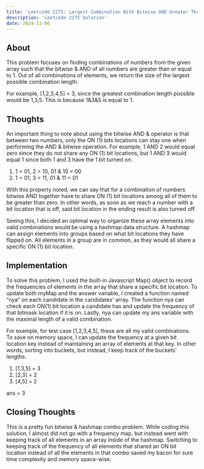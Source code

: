```yaml
---
title: 'Leetcode 2275: Largest Combination With Bitwise AND Greater Than Zero'
description: 'Leetcode 2275 Solution'
date: 2024-11-06
---
```


## About
This problem focuses on finding combinations of numbers from the given array such that the bitwise & AND of all numbers are greater than or equal to 1. Out of all combinations of elements, we return the size of the largest possible combination length.

For example, [1,2,3,4,5] = 3, since the greatest combination length possible would be 1,3,5. This is because 1&3&5 is equal to 1.

## Thoughts
An important thing to note about using the bitwise AND & operator is that between two numbers, only the ON (1) bits locations can stay one when performing the AND & bitwise operation. For example, 1 AND 2 would equal zero since they do not share any ON (1) bit locations, but 1 AND 3 would equal 1 since both 1 and 3 have the 1 bit turned on.

1. 1 = 01, 2 = 10, 01 & 10 = 00
2. 1 = 01, 3 = 11, 01 & 11 = 01

With this property noted, we can say that for a combination of numbers bitwise AND together have to share ON (1) bit locations among all of them to be greater than zero. In other words, as soon as we reach a number with a bit location that is off, said bit location in the ending result is also turned off.

Seeing this, I decided an optimal way to organize these array elements into valid combinations would be using a hashmap data structure. A hashmap can assign elements into groups based on what bit locations they have flipped on. All elements in a group are in common, as they would all share a specific ON (1) bit location.

## Implementation
To solve this problem, I used the built-in Javascript Map() object to record the frequencies of elements in the array that share a specific bit location. To update both myMap and the answer variable, I created a function named “nya” on each candidate in the candidates' array. The function nya can check each ON(1) bit location a candidate has and update the frequency of that bitmask location if it is on. Lastly, nya can update my ans variable with the maximal length of a valid combination.

For example, for test case [1,2,3,4,5], these are all my valid combinations. To save on memory space, I can update the frequency at a given bit location key instead of maintaining an array of elements at that key. In other words, sorting into buckets, but instead, I keep track of the buckets' lengths.

1. [1,3,5] = 3
2. [2,3] = 2
4. [4,5] = 2

ans = 3

## Closing Thoughts
This is a pretty fun bitwise & hashmap combo problem. While coding this solution, I almost did not go with a frequency map, but instead went with keeping track of all elements in an array inside of the hashmap. Switching to keeping track of the frequency of all elements that shared an ON bit location instead of all the elements in that combo saved my bacon for sure time complexity and memory space-wise.
